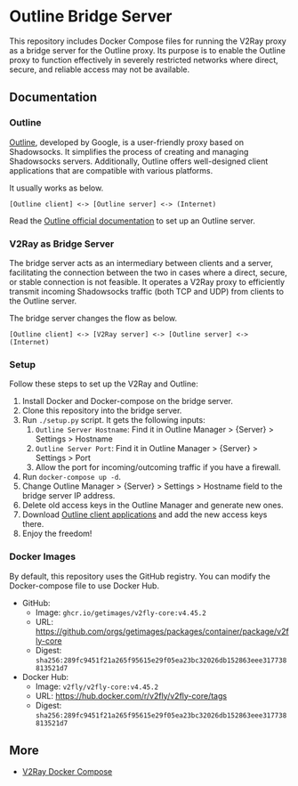 # Outline Bridge Server

This repository includes Docker Compose files for running the V2Ray proxy as a bridge server for the Outline proxy.
Its purpose is to enable the Outline proxy to function effectively in severely restricted networks where direct, secure, and reliable access may not be available.

## Documentation

### Outline

[Outline](https://getoutline.org), developed by Google, is a user-friendly proxy based on Shadowsocks.
It simplifies the process of creating and managing Shadowsocks servers.
Additionally, Outline offers well-designed client applications that are compatible with various platforms.

It usually works as below.

```
[Outline client] <-> [Outline server] <-> (Internet)
```

Read the [Outline official documentation](https://getoutline.org/get-started) to set up an Outline server.

### V2Ray as Bridge Server

The bridge server acts as an intermediary between clients and a server, facilitating the connection between the two in cases where a direct, secure, or stable connection is not feasible.
It operates a V2Ray proxy to efficiently transmit incoming Shadowsocks traffic (both TCP and UDP) from clients to the Outline server.

The bridge server changes the flow as below.

```
[Outline client] <-> [V2Ray server] <-> [Outline server] <-> (Internet)
```

### Setup

Follow these steps to set up the V2Ray and Outline:

1. Install Docker and Docker-compose on the bridge server.
1. Clone this repository into the bridge server.
1. Run `./setup.py` script. It gets the following inputs:
    1. `Outline Server Hostname`: Find it in Outline Manager > {Server} > Settings > Hostname
    1. `Outline Server Port`: Find it in Outline Manager > {Server} > Settings > Port
    1. Allow the port for incoming/outcoming traffic if you have a firewall.
1. Run `docker-compose up -d`.
1. Change Outline Manager > {Server} > Settings > Hostname field to the bridge server IP address.
1. Delete old access keys in the Outline Manager and generate new ones.
1. Download [Outline client applications](https://getoutline.org/get-started/#step-3) and add the new access keys there.
1. Enjoy the freedom!

### Docker Images

By default, this repository uses the GitHub registry.
You can modify the Docker-compose file to use Docker Hub.

* GitHub:
    * Image: ```ghcr.io/getimages/v2fly-core:v4.45.2```
    * URL: https://github.com/orgs/getimages/packages/container/package/v2fly-core
    * Digest: `sha256:289fc9451f21a265f95615e29f05ea23bc32026db152863eee317738813521d7`
* Docker Hub:
    * Image: ```v2fly/v2fly-core:v4.45.2```
    * URL: https://hub.docker.com/r/v2fly/v2fly-core/tags
    * Digest: `sha256:289fc9451f21a265f95615e29f05ea23bc32026db152863eee317738813521d7`

## More

* [V2Ray Docker Compose](https://github.com/miladrahimi/v2ray-docker-compose)
